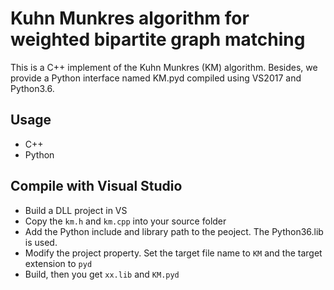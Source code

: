 # Kuhn Munkres algorithm for weighted bipartite graph matching
This is a C++ implement of the Kuhn Munkres (KM) algorithm. Besides, we provide a Python interface named KM.pyd compiled using VS2017 and Python3.6.

## Usage
* C++
* Python

## Compile with Visual Studio
* Build a DLL project in VS
* Copy the `km.h` and `km.cpp` into your source folder
* Add the Python include and library path to the peoject. The Python36.lib is used.
* Modify the project property. Set the target file name to `KM` and the target extension to `pyd`
* Build, then you get `xx.lib` and `KM.pyd`